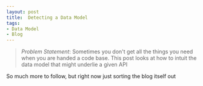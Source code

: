 ```yaml
---
layout: post
title:  Detecting a Data Model
tags:
- Data Model
- Blog
---
```


> <em>Problem Statement</em>: Sometimes you don't get all the things you need when you are 
handed a code base. This post looks at how to intuit the data model that might underlie
a given API

<p>So much more to follow, but right now just sorting the blog itself out </p>

